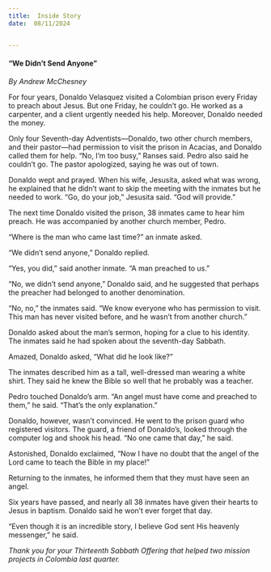 ```yaml
---
title:  Inside Story
date:  08/11/2024


---
```


#### “We Didn’t Send Anyone”

_By Andrew McChesney_

For four years, Donaldo Velasquez visited a Colombian prison every Friday to preach about Jesus. But one Friday, he couldn’t go. He worked as a carpenter, and a client urgently needed his help. Moreover, Donaldo needed the money.

Only four Seventh-day Adventists—Donaldo, two other church members, and their pastor—had permission to visit the prison in Acacias, and Donaldo called them for help. “No, I’m too busy,” Ranses said. Pedro also said he couldn’t go. The pastor apologized, saying he was out of town.

Donaldo wept and prayed. When his wife, Jesusita, asked what was wrong, he explained that he didn’t want to skip the meeting with the inmates but he needed to work. “Go, do your job,” Jesusita said. “God will provide.”

The next time Donaldo visited the prison, 38 inmates came to hear him preach. He was accompanied by another church member, Pedro.

“Where is the man who came last time?” an inmate asked.

“We didn’t send anyone,” Donaldo replied.

“Yes, you did,” said another inmate. “A man preached to us.”

“No, we didn’t send anyone,” Donaldo said, and he suggested that perhaps the preacher had belonged to another denomination.

“No, no,” the inmates said. “We know everyone who has permission to visit. This man has never visited before, and he wasn’t from another church.”

Donaldo asked about the man’s sermon, hoping for a clue to his identity. The inmates said he had spoken about the seventh-day Sabbath.

Amazed, Donaldo asked, “What did he look like?”

The inmates described him as a tall, well-dressed man wearing a white shirt. They said he knew the Bible so well that he probably was a teacher.

Pedro touched Donaldo’s arm. “An angel must have come and preached to them,” he said. “That’s the only explanation.”

Donaldo, however, wasn’t convinced. He went to the prison guard who registered visitors. The guard, a friend of Donaldo’s, looked through the computer log and shook his head. “No one came that day,” he said.

Astonished, Donaldo exclaimed, “Now I have no doubt that the angel of the Lord came to teach the Bible in my place!”

Returning to the inmates, he informed them that they must have seen an angel.

Six years have passed, and nearly all 38 inmates have given their hearts to Jesus in baptism. Donaldo said he won’t ever forget that day.

“Even though it is an incredible story, I believe God sent His heavenly messenger,” he said.

_Thank you for your Thirteenth Sabbath Offering that helped two mission projects in Colombia last quarter._